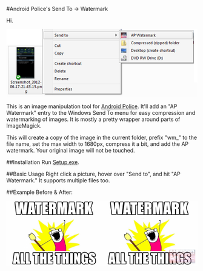 #Android Police's Send To -> Watermark

Hi.

<p align="center"><img src="https://github.com/RonAmadeo/AP-Send-To-Watermark/raw/master/resources/readme/What-this-will-do.jpg"/></p>

This is an image manipulation tool for <a href="http://androidpolice.com">Android Police</a>. It'll add an "AP Watermark" entry to the Windows Send To menu for easy compression and watermarking of images. It is mostly a pretty wrapper around parts of ImageMagick.

This will create a copy of the image in the current folder, prefix "wm_" to the file name, set the max width to 1680px, compress it a bit, and add the AP watermark. Your original image will not be touched.

##Installation
Run <a href="https://github.com/RonAmadeo/AP-Send-To-Watermark/raw/master/setup/Setup.exe">Setup.exe</a>.

##Basic Usage
Right click a picture, hover over "Send to", and hit "AP Watermark." It supports multiple files too.

##Example
Before & After:
<p align="center"><img src="https://github.com/RonAmadeo/AP-Send-To-Watermark/raw/master/resources/readme/example.png" width="50%" /><img src="https://github.com/RonAmadeo/AP-Send-To-Watermark/raw/master/resources/readme/wm_example.png" width="50%" /></p>